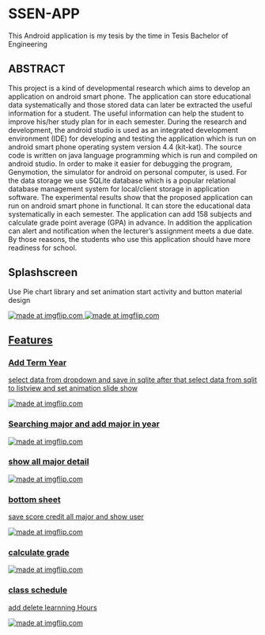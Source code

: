 # SSEN-APP
This Android application is my tesis by the time in Tesis Bachelor of Engineering

 ## ABSTRACT 
 
  This project is a kind of developmental research which aims to develop an application on android smart phone. The application can store educational data systematically and those stored data can later be extracted the useful information for a student. The useful information can help the student to improve his/her study plan for in each semester. During the research and development, the android studio is used as an integrated development environment (IDE) for developing and testing the application which is run on android smart phone operating system version 4.4 (kit-kat). The source code is written on java language programming which is run and compiled on android studio.  In order to make it easier for debugging the program, Genymotion, the simulator for android on personal computer, is used. For the data storage we use SQLite database which is a popular relational database management system for local/client storage in application software.  The experimental results show that the proposed application can run on android smart phone in functional. It can store the educational data systematically in each semester. The application can add 158 subjects and calculate grade point average (GPA) in advance. In addition the application can alert and notification when the lecturer’s assignment meets a due date. By those reasons, the students who use this application should have more readiness for school. 
  
## Splashscreen
Use Pie chart library and set animation start activity and button material design

<a href="https://thumbs.gfycat.com/SoggySoupyIndianjackal-size_restricted.gif" height="200px">
<img src="https://thumbs.gfycat.com/SoggySoupyIndianjackal-size_restricted.gif" title="made at imgflip.com"/>


<a href="https://thumbs.gfycat.com/BonyEmptyHectorsdolphin-size_restricted.gif" height="200px">
<img src="https://thumbs.gfycat.com/BonyEmptyHectorsdolphin-size_restricted.gif" title="made at imgflip.com"/>


## Features
 ### Add Term Year
 select data from dropdown  and save in sqlite after that select data from sqlit to listview and set animation slide show
 
<a href="https://thumbs.gfycat.com/DisfiguredBlondCalf-size_restricted.gif" height="200px">
<img src="https://thumbs.gfycat.com/DisfiguredBlondCalf-size_restricted.gif" title="made at imgflip.com"/>

### Searching major and add major in year
<a href="https://thumbs.gfycat.com/MadHappygoluckyLark-size_restricted.gif" height="200px">
<img src="https://thumbs.gfycat.com/MadHappygoluckyLark-size_restricted.gif" title="made at imgflip.com"/>

### show all major detail
<a href="https://thumbs.gfycat.com/BlandWastefulAkitainu-size_restricted.gif" height="200px">
<img src="https://thumbs.gfycat.com/BlandWastefulAkitainu-size_restricted.gif" title="made at imgflip.com"/>

### bottom sheet
save score credit all major and show user

<a href="https://thumbs.gfycat.com/FailingLittleGalapagoshawk-size_restricted.gif" height="200px">
<img src="https://thumbs.gfycat.com/FailingLittleGalapagoshawk-size_restricted.gif" title="made at imgflip.com"/>

### calculate grade

<a href="https://thumbs.gfycat.com/LastingCompetentCottontail-size_restricted.gif" height="200px">
<img src="https://thumbs.gfycat.com/LastingCompetentCottontail-size_restricted.gif" title="made at imgflip.com"/>

### class schedule
add  delete learnning Hours

<a href="https://thumbs.gfycat.com/BoldTallChick-size_restricted.gif" height="200px">
<img src="https://thumbs.gfycat.com/BoldTallChick-size_restricted.gif" title="made at imgflip.com"/>
